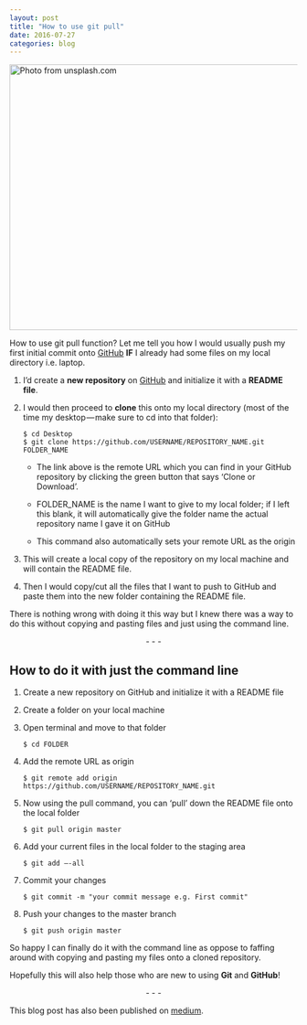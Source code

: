 ```yaml
---
layout: post
title: "How to use git pull"
date: 2016-07-27
categories: blog
---
```


<img src="https://cdn-images-1.medium.com/max/1000/1*jQpgV4UVWxJx80RtI86ejg.jpeg" alt="Photo from unsplash.com" height="465px" width="700px" class="img-responsive">

How to use git pull function? Let me tell you how I would usually push my first initial commit onto [GitHub](https://github.com) **IF** I already had some files on my local directory i.e. laptop.

1. I’d create a **new repository** on [GitHub](https://github.com) and initialize it with a **README file**.

2. I would then proceed to **clone** this onto my local directory (most of the time my desktop — make sure to cd into that folder):

    ```
    $ cd Desktop
    $ git clone https://github.com/USERNAME/REPOSITORY_NAME.git FOLDER_NAME
    ```

    * The link above is the remote URL which you can find in your GitHub repository by clicking the green button that says ‘Clone or Download’.

    * FOLDER_NAME is the name I want to give to my local folder; if I left this blank, it will automatically give the folder name the actual repository name I gave it on GitHub

    * This command also automatically sets your remote URL as the origin

3. This will create a local copy of the repository on my local machine and will contain the README file.

4. Then I would copy/cut all the files that I want to push to GitHub and paste them into the new folder containing the README file.

There is nothing wrong with doing it this way but I knew there was a way to do this without copying and pasting files and just using the command line.

<p style="text-align: center">- - -</p>

## How to do it with just the command line

1. Create a new repository on GitHub and initialize it with a README file

2. Create a folder on your local machine

3. Open terminal and move to that folder

    ```
    $ cd FOLDER
    ```

4. Add the remote URL as origin

    ```
    $ git remote add origin https://github.com/USERNAME/REPOSITORY_NAME.git
    ```

5. Now using the pull command, you can ‘pull’ down the README file onto the local folder

    ```
    $ git pull origin master
    ```

6. Add your current files in the local folder to the staging area

    ```
    $ git add –-all
    ```

7. Commit your changes

    ```
    $ git commit -m "your commit message e.g. First commit"
    ```

8. Push your changes to the master branch

    ```
    $ git push origin master
    ```

So happy I can finally do it with the command line as oppose to faffing around with copying and pasting my files onto a cloned repository.

Hopefully this will also help those who are new to using **Git** and **GitHub**!

<p style="text-align: center">- - -</p>

This blog post has also been published on [medium](https://medium.com/@pinglinh/latest).

